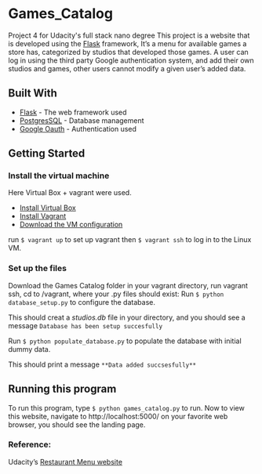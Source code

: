 # Games_Catalog
Project 4 for Udacity's full stack nano degree
This project is a website that is developed using the [Flask](http://flask.pocoo.org) framework, It’s a menu for available games a store has, categorized  by studios that developed those games.
A user can log in using the third party Google authentication system, and add their own studios and games, other users cannot modify a given user’s added data.

## Built With
* [Flask](http://flask.pocoo.org)  - The web framework used
*  [PostgresSQL](https://www.postgresql.org)  - Database management
*  [Google Oauth](https://developers.google.com/identity/protocols/OAuth2)  - Authentication used

## Getting Started
### Install the virtual machine
Here Virtual Box + vagrant were used.
* [Install Virtual Box](https://www.virtualbox.org/wiki/Downloads)
* [Install Vagrant](https://www.vagrantup.com/downloads.html)
* [Download the VM configuration](https://github.com/udacity/fullstack-nanodegree-vm)

run `$ vagrant up`  to set up vagrant then `$ vagrant ssh`  to log in to the Linux VM.

### Set up the files
Download the Games Catalog folder in your vagrant directory, run vagrant ssh, cd to /vagrant, where your .py files should exist:
Run `$ python database_setup.py` to configure the database.

This should creat a *studios.db* file in your directory, and you should see a message
`Database has been setup succesfully`

Run `$ python populate_database.py` to populate the database with initial dummy data.

This should print a message
`**Data added succsesfully**`

## Running this program
To run this program, type `$ python games_catalog.py`  to run.
Now to view this website, navigate to http://localhost:5000/ on your favorite web browser, you should see the landing page.

### Reference:
Udacity’s [Restaurant Menu website](https://github.com/udacity/Full-Stack-Foundations/tree/master/Lesson-4/Final-Project)

